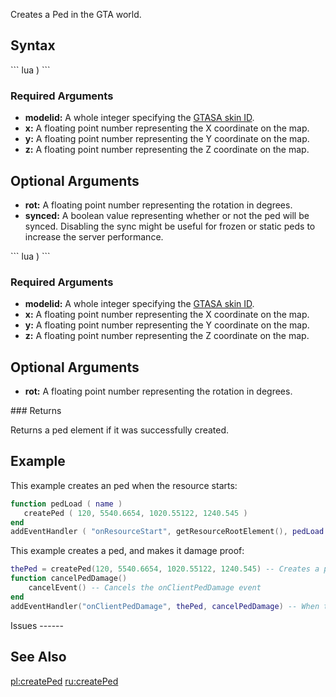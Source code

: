 Creates a Ped in the GTA world.

Syntax
------

<section name="Server" class="server" show="true">
``` lua
 )
```

### Required Arguments

-   **modelid:** A whole integer specifying the [GTASA skin ID](/docs/character_skins.md "wikilink").
-   **x:** A floating point number representing the X coordinate on the map.
-   **y:** A floating point number representing the Y coordinate on the map.
-   **z:** A floating point number representing the Z coordinate on the map.

Optional Arguments
------------------

-   **rot:** A floating point number representing the rotation in degrees.
-   **synced:** A boolean value representing whether or not the ped will be synced. Disabling the sync might be useful for frozen or static peds to increase the server performance.

</section>
<section name="Client" class="client" show="true">
``` lua
 )
```

### Required Arguments

-   **modelid:** A whole integer specifying the [GTASA skin ID](/docs/character_skins.md "wikilink").
-   **x:** A floating point number representing the X coordinate on the map.
-   **y:** A floating point number representing the Y coordinate on the map.
-   **z:** A floating point number representing the Z coordinate on the map.

Optional Arguments
------------------

-   **rot:** A floating point number representing the rotation in degrees.

</section>
### Returns

Returns a ped element if it was successfully created.

Example
-------

<section name="Server" class="server" show="true">
This example creates an ped when the resource starts:

``` lua
function pedLoad ( name )
   createPed ( 120, 5540.6654, 1020.55122, 1240.545 )
end
addEventHandler ( "onResourceStart", getResourceRootElement(), pedLoad )
```

</section>
<section name="Client" class="client" show="true">
This example creates a ped, and makes it damage proof:

``` lua
thePed = createPed(120, 5540.6654, 1020.55122, 1240.545) -- Creates a ped
function cancelPedDamage()
    cancelEvent() -- Cancels the onClientPedDamage event
end
addEventHandler("onClientPedDamage", thePed, cancelPedDamage) -- When thePed is damaged, cancelPedDamage is called
```

</section>
Issues
------

See Also
--------

[pl:createPed](/docs/pl:createped.md "wikilink") [ru:createPed](/ru:createPed.md "wikilink")
